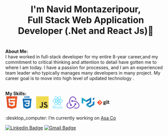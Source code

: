 ### <H1 align="center">I'm Navid Montazeripour,<br/> Full Stack Web Application Developer (.Net and React Js)👋<H1>

<b>About Me:</b><br/>
I have worked in full-stack developer for my entire 8-year career,and my commitment to critical thinking and attention to detail have gotten me to where I am today. I have a passion for processes, and I am an experienced team leader who typically manages many developers in many project. My career goal is to move into high level of updated technology .

  <br/>
<b>My Skills:</b>
<div>
  <img src="https://github.com/devicons/devicon/blob/master/icons/html5/html5-original.svg" title="HTML5" alt="HTML" width="40" height="40"/>&nbsp;
  <img src="https://github.com/devicons/devicon/blob/master/icons/css3/css3-plain-wordmark.svg"  title="CSS3" alt="CSS" width="40" height="40"/>&nbsp;
  <img src="https://github.com/devicons/devicon/blob/master/icons/javascript/javascript-original.svg" title="JavaScript" alt="JavaScript" width="40" height="40"/>&nbsp;
  <img src="https://github.com/devicons/devicon/blob/master/icons/react/react-original-wordmark.svg" title="React" alt="React" width="40" height="40"/>&nbsp;
  <img src="https://github.com/devicons/devicon/blob/master/icons/redux/redux-original.svg" title="Redux" alt="Redux " width="40" height="40"/>&nbsp;
  <img src="https://github.com/devicons/devicon/blob/master/icons/materialui/materialui-original.svg" title="Material UI" alt="Material UI" width="40" height="40"/>&nbsp;
  <img src="https://github.com/devicons/devicon/blob/master/icons/git/git-original-wordmark.svg" title="Git" **alt="Git" width="40" height="40"/>
</div>

<br/>
 :desktop_computer: I’m currently working on <a href="http://www.asax.ir">Asa Co</a> 
<!-- <img src="https://komarev.com/ghpvc/?username=Navmonti&style=flat-square&color=blue" alt=""/>-->

 <br/>
  
  
  
 [![Linkedin Badge](https://img.shields.io/badge/-NavidMontazeripour-blue?style=flat&logo=Linkedin&logoColor=white)](https://www.linkedin.com/in/navidmontazeripour/)
 [![Gmail Badge](https://img.shields.io/badge/-navid.montazeripour@gmail.com-orange?style=flat&logo=Gmail&logoColor=white)](https://www.linkedin.com/in/navidmontazeripour/)
 
 


<!--

### My Stats :
[![GitHub Streak](http://github-readme-streak-stats.herokuapp.com?user=Navmonti&theme=dark&background=000000)](https://git.io/streak-stats)


[![Top Langs](https://github-readme-stats.vercel.app/api/top-langs/?username=Navmonti&layout=compact&theme=vision-friendly-dark)](https://github.com/anuraghazra/github-readme-stats)

**Navmonti/Navmonti** is a ✨ _special_ ✨ repository because its `README.md` (this file) appears on your GitHub profile.

Here are some ideas to get you started:

- 🔭 I’m currently working on ...
- 🌱 I’m currently learning ...
- 👯 I’m looking to collaborate on ...
- 🤔 I’m looking for help with ...
- 💬 Ask me about ...
- 📫 How to reach me: ...
- 😄 Pronouns: ...
- ⚡ Fun fact: ...
-->
